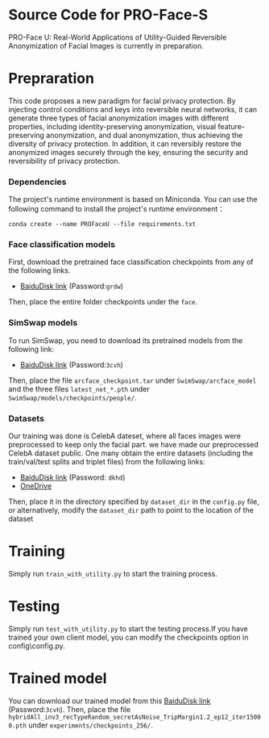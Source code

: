 # Source Code for PRO-Face-S

PRO-Face U: Real-World Applications of Utility-Guided Reversible Anonymization of Facial Images is currently in preparation.

# Prepraration
This code proposes a new paradigm for facial privacy protection. By injecting control conditions and keys into reversible neural networks, it can generate three types of facial anonymization images with different properties, including identity-preserving anonymization, visual feature-preserving anonymization, and dual anonymization, thus achieving the diversity of privacy protection. In addition, it can reversibly restore the anonymized images securely through the key, ensuring the security and reversibility of privacy protection.

### Dependencies

The project's runtime environment is based on Miniconda. You can use the following command to install the project's runtime environment：

``conda create --name PROFaceU --file requirements.txt``

### Face classification models
First, download the pretrained face classification checkpoints from any of the following links.
- [BaiduDisk link](https://pan.baidu.com/s/1C7U_VasAV6FuG5_4E9pKbw ) (Password:`grdw`)

Then, place the entire folder checkpoints under the `face`.

### SimSwap models

To run SimSwap, you need to download its pretrained models from the following link:
- [BaiduDisk link](https://pan.baidu.com/s/1q-s1G4aqSzcXEofDOEfeHg) (Password:`3cvh`)

Then, place the file `arcface_checkpoint.tar` under `SwimSwap/arcface_model` and the three files `latest_net_*.pth` under `SwimSwap/models/checkpoints/people/`.

### Datasets
Our training was done is CelebA dateset, where all faces images were preprocessed to keep only the facial part. we have made our preprocessed CelebA dataset public. One many obtain the entire datasets (including the train/val/test splits and triplet files) from the following links:
- [BaiduDisk link](https://pan.baidu.com/share/init?surl=wMf-iRP5kVfeijvvZYOylQ) (Password: `dkhd`)
- [OneDrive](https://cqupteducn-my.sharepoint.com/:u:/g/personal/yuanlin_cqupt_edu_cn/EckcBzUQ-f1EgobKZGzJKPUB_g_SOxCXv5bF7e6Kx3O8Yw?e=wInwoU)

Then, place it in the directory specified by `dataset_dir` in the `config.py` file, or alternatively, modify the `dataset_dir` path to point to the location of the dataset

# Training
Simply run `train_with_utility.py` to start the training process.

# Testing
Simply run `test_with_utility.py` to start the testing process.If you have trained your own client model, you can modify the checkpoints option in config\config.py.

# Trained model
You can download our trained model from this [BaiduDisk link](https://pan.baidu.com/s/1q-s1G4aqSzcXEofDOEfeHg) (Password:`3cvh`).
Then, place the file `hybridAll_inv3_recTypeRandom_secretAsNoise_TripMargin1.2_ep12_iter15000.pth` under `experiments/checkpoints_256/`.


